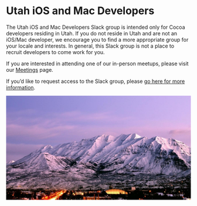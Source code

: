 # Utah iOS and Mac Developers

The Utah iOS and Mac Developers Slack group is intended only for Cocoa developers residing in Utah. If you do not reside in Utah and are not an iOS/Mac developer, we encourage you to find a more appropriate group for your locale and interests. In general, this Slack group is not a place to recruit developers to come work for you.

If you are interested in attending one of our in-person meetups, please visit our [Meetings](meetings) page.

If you’d like to request access to the Slack group, please [go here for more information](join).

![Utah landscape](resources/utah.jpg)

